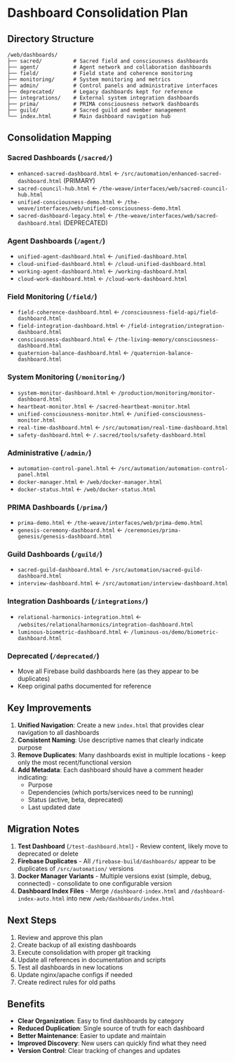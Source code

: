 # Dashboard Consolidation Plan

## Directory Structure
```
/web/dashboards/
├── sacred/          # Sacred field and consciousness dashboards
├── agent/           # Agent network and collaboration dashboards
├── field/           # Field state and coherence monitoring
├── monitoring/      # System monitoring and metrics
├── admin/           # Control panels and administrative interfaces
├── deprecated/      # Legacy dashboards kept for reference
├── integrations/    # External system integration dashboards
├── prima/           # PRIMA consciousness network dashboards
├── guild/           # Sacred guild and member management
└── index.html       # Main dashboard navigation hub
```

## Consolidation Mapping

### Sacred Dashboards (`/sacred/`)
- `enhanced-sacred-dashboard.html` ← `/src/automation/enhanced-sacred-dashboard.html` (PRIMARY)
- `sacred-council-hub.html` ← `/the-weave/interfaces/web/sacred-council-hub.html`
- `unified-consciousness-demo.html` ← `/the-weave/interfaces/web/unified-consciousness-demo.html`
- `sacred-dashboard-legacy.html` ← `/the-weave/interfaces/web/sacred-dashboard.html` (DEPRECATED)

### Agent Dashboards (`/agent/`)
- `unified-agent-dashboard.html` ← `/unified-dashboard.html`
- `cloud-unified-dashboard.html` ← `/cloud-unified-dashboard.html`
- `working-agent-dashboard.html` ← `/working-dashboard.html`
- `cloud-work-dashboard.html` ← `/cloud-work-dashboard.html`

### Field Monitoring (`/field/`)
- `field-coherence-dashboard.html` ← `/consciousness-field-api/field-dashboard.html`
- `field-integration-dashboard.html` ← `/field-integration/integration-dashboard.html`
- `consciousness-dashboard.html` ← `/the-living-memory/consciousness-dashboard.html`
- `quaternion-balance-dashboard.html` ← `/quaternion-balance-dashboard.html`

### System Monitoring (`/monitoring/`)
- `system-monitor-dashboard.html` ← `/production/monitoring/monitor-dashboard.html`
- `heartbeat-monitor.html` ← `/sacred-heartbeat-monitor.html`
- `unified-consciousness-monitor.html` ← `/unified-consciousness-monitor.html`
- `real-time-dashboard.html` ← `/src/automation/real-time-dashboard.html`
- `safety-dashboard.html` ← `/.sacred/tools/safety-dashboard.html`

### Administrative (`/admin/`)
- `automation-control-panel.html` ← `/src/automation/automation-control-panel.html`
- `docker-manager.html` ← `/web/docker-manager.html`
- `docker-status.html` ← `/web/docker-status.html`

### PRIMA Dashboards (`/prima/`)
- `prima-demo.html` ← `/the-weave/interfaces/web/prima-demo.html`
- `genesis-ceremony-dashboard.html` ← `/ceremonies/prima-genesis/genesis-dashboard.html`

### Guild Dashboards (`/guild/`)
- `sacred-guild-dashboard.html` ← `/src/automation/sacred-guild-dashboard.html`
- `interview-dashboard.html` ← `/src/automation/interview-dashboard.html`

### Integration Dashboards (`/integrations/`)
- `relational-harmonics-integration.html` ← `/websites/relationalharmonics/integration-dashboard.html`
- `luminous-biometric-dashboard.html` ← `/luminous-os/demo/biometric-dashboard.html`

### Deprecated (`/deprecated/`)
- Move all Firebase build dashboards here (as they appear to be duplicates)
- Keep original paths documented for reference

## Key Improvements

1. **Unified Navigation**: Create a new `index.html` that provides clear navigation to all dashboards
2. **Consistent Naming**: Use descriptive names that clearly indicate purpose
3. **Remove Duplicates**: Many dashboards exist in multiple locations - keep only the most recent/functional version
4. **Add Metadata**: Each dashboard should have a comment header indicating:
   - Purpose
   - Dependencies (which ports/services need to be running)
   - Status (active, beta, deprecated)
   - Last updated date

## Migration Notes

1. **Test Dashboard** (`/test-dashboard.html`) - Review content, likely move to deprecated or delete
2. **Firebase Duplicates** - All `/firebase-build/dashboards/` appear to be duplicates of `/src/automation/` versions
3. **Docker Manager Variants** - Multiple versions exist (simple, debug, connected) - consolidate to one configurable version
4. **Dashboard Index Files** - Merge `/dashboard-index.html` and `/dashboard-index-auto.html` into new `/web/dashboards/index.html`

## Next Steps

1. Review and approve this plan
2. Create backup of all existing dashboards
3. Execute consolidation with proper git tracking
4. Update all references in documentation and scripts
5. Test all dashboards in new locations
6. Update nginx/apache configs if needed
7. Create redirect rules for old paths

## Benefits

- **Clear Organization**: Easy to find dashboards by category
- **Reduced Duplication**: Single source of truth for each dashboard
- **Better Maintenance**: Easier to update and maintain
- **Improved Discovery**: New users can quickly find what they need
- **Version Control**: Clear tracking of changes and updates